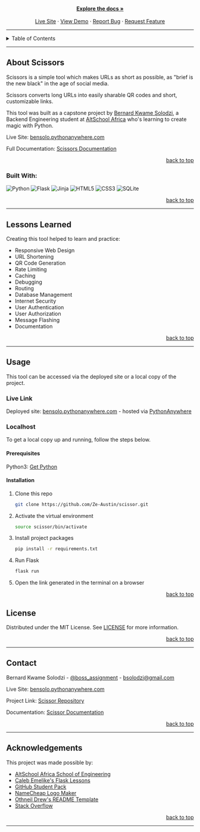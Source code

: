 <!-- Back to Top Navigation Anchor -->
<a name="readme-top"></a>

<div>
  <p align="center">
    <a href="https://github.com//bsolodzi/scissorsss/blob/main/README.md"><strong>Explore the docs »</strong></a>
    <br />
    <br />
    <a href="https://bensolo.pythonanywhere.com/">Live Site</a>
    ·
    <a href="#sample">View Demo</a>
    ·
    <a href="https://github.com//bsolodzi/scissorsss/issues">Report Bug</a>
    ·
    <a href="https://github.com//bsolodzi/scissorsss/issues">Request Feature</a>
  </p>
</div>

---

<!-- Table of Contents -->
<details>
  <summary>Table of Contents</summary>
  <ol>
    <li>
      <a href="#about-scissor">About Scissors</a>
      <ul>
        <li><a href="#built-with">Built With</a></li>
      </ul>
    </li>
    <li>
      <a href="#lessons-learned">Lessons Learned</a>
    </li>
    <li>
      <a href="#usage">Usage</a>
      <ul>
        <li><a href="#live-link">Live Link</a></li>
        <li>
          <a href="#localhost">Localhost</a>
          <ul>
            <li><a href="#prerequisites">Prerequisites</a></li>
            <li><a href="#installation">Installation</a></li>
          </ul>
        </li>
      </ul>
    </li>    
    <li><a href="#sample">Sample</a></li>
    <li><a href="#license">License</a></li>
    <li><a href="#contact">Contact</a></li>
    <li><a href="#acknowledgements">Acknowledgements</a></li>
  </ol>
  <p align="right"><a href="#readme-top">back to top</a></p>
</details>

---

<!-- About the Tool -->
## About Scissors

Scissors is a simple tool which makes URLs as short as possible, as "brief is the new black" in the age of social media.

Scissors converts long URLs into easily sharable QR codes and short, customizable links.

This tool was built as a capstone project by <a href="https://www.github.com//bsolodzi">Bernard Kwame Solodzi</a>, a Backend Engineering student at <a href="https://altschoolafrica.com/schools/engineering">AltSchool Africa</a> who's learning to create magic with Python.

Live Site: [bensolo.pythonanywhere.com](https://bensolo.pythonanywhere.com)

Full Documentation: [Scissors Documentation](https://github.com//bsolodzi/scissorsss/blob/main/README.md)

<p align="right"><a href="#readme-top">back to top</a></p>

### Built With:

![Python][python]
![Flask][flask]
![Jinja][jinja]
![HTML5][html5]
![CSS3][css3]
![SQLite][sqlite]

<p align="right"><a href="#readme-top">back to top</a></p>

---
<!-- Lessons from the Project -->
## Lessons Learned

Creating this tool helped to learn and practice:
* Responsive Web Design
* URL Shortening
* QR Code Generation
* Rate Limiting
* Caching
* Debugging
* Routing
* Database Management
* Internet Security
* User Authentication
* User Authorization
* Message Flashing
* Documentation

<p align="right"><a href="#readme-top">back to top</a></p>

---

<!-- Getting Started -->
## Usage

This tool can be accessed via the deployed site or a local copy of the project.

### Live Link

Deployed site: [bensolo.pythonanywhere.com](https://bensolo.pythonanywhere.com) - hosted via [PythonAnywhere](https://www.pythonanywhere.com) 

### Localhost

To get a local copy up and running, follow the steps below.

#### Prerequisites

Python3: [Get Python](https://www.python.org/downloads/)

#### Installation

1. Clone this repo
   ```sh
   git clone https://github.com/Ze-Austin/scissor.git
   ```
2. Activate the virtual environment
   ```sh
   source scissor/bin/activate
   ```
3. Install project packages
   ```sh
   pip install -r requirements.txt
   ```
4. Run Flask
   ```sh
   flask run
   ```
5. Open the link generated in the terminal on a browser  

<p align="right"><a href="#readme-top">back to top</a></p>

<!-- License -->
## License

Distributed under the MIT License. See <a href="https://github.com//bsolodzi/scissorsss/blob/main/LICENSE">LICENSE</a> for more information.

<p align="right"><a href="#readme-top">back to top</a></p>

---

<!-- Contact -->
## Contact

Bernard Kwame Solodzi - [@boss_assignment](https://twitter.com/boss_assignment) - bsolodzi@gmail.com

Live Site: [bensolo.pythonanywhere.com](https://bensoo.pythonanywhere.com/)

Project Link: [Scissor Repository](https://github.com//bsolodzi/scissorsss)

Documentation: [Scissor Documentation](https://github.com//bsolodzi/scissorsss/blob/main/README.md)

<p align="right"><a href="#readme-top">back to top</a></p>

---

<!-- Acknowledgements -->
## Acknowledgements

This project was made possible by:

* [AltSchool Africa School of Engineering](https://altschoolafrica.com/schools/engineering)
* [Caleb Emelike's Flask Lessons](https://github.com/CalebEmelike)
* [GitHub Student Pack](https://education.github.com/globalcampus/student)
* [NameCheap Logo Maker](https://www.namecheap.com/logo-maker/)
* [Othneil Drew's README Template](https://github.com/othneildrew/Best-README-Template)
* [Stack Overflow](https://stackoverflow.com/)

<p align="right"><a href="#readme-top">back to top</a></p>

---

<!-- Markdown Links & Images -->
[contributors-shield]: https://img.shields.io/github/contributors//bsolodzi/scissorsss.svg?style=for-the-badge
[contributors-url]: https://github.com//bsolodzi/scissorsss/graphs/contributors
[forks-shield]: https://img.shields.io/github/forks//bsolodzi/scissorsss.svg?style=for-the-badge
[forks-url]: https://github.com//bsolodzi/scissorsss/network/members
[stars-shield]: https://img.shields.io/github/stars//bsolodzi/scissorsss.svg?style=for-the-badge
[stars-url]: https://github.com//bsolodzi/scissorsss/stargazers
[issues-shield]: https://img.shields.io/github/issues//bsolodzi/scissorsss.svg?style=for-the-badge
[issues-url]: https://github.com/bsolodzi/scissorsss/issues
[license-shield]: https://img.shields.io/github/license//bsolodzi/scissorsss.svg?style=for-the-badge
[license-url]: https://github.com//bsolodzi/scissorsss/blob/main/LICENSE
[twitter-shield]: https://img.shields.io/badge/-@boss_assignment-1ca0f1?style=for-the-badge&logo=twitter&logoColor=white&link=https://twitter.com/boss_assignment
[twitter-url]: https://twitter.com/boss_assignment
[python]: https://img.shields.io/badge/python-3670A0?style=for-the-badge&logo=python&logoColor=ffdd54
[flask]: https://img.shields.io/badge/flask-%23000.svg?style=for-the-badge&logo=flask&logoColor=white
[jinja]: https://img.shields.io/badge/jinja-white.svg?style=for-the-badge&logo=jinja&logoColor=black
[html5]: https://img.shields.io/badge/html5-%23E34F26.svg?style=for-the-badge&logo=html5&logoColor=white
[css3]: https://img.shields.io/badge/css3-%231572B6.svg?style=for-the-badge&logo=css3&logoColor=white
[sqlite]: https://img.shields.io/badge/sqlite-%2307405e.svg?style=for-the-badge&logo=sqlite&logoColor=white
